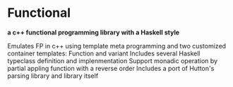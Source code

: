 # Functional
__a c++ functional programming library with a Haskell style__

Emulates FP in c++ using template meta programming and two customized container templates: Function and variant
Includes several Haskell typeclass definition and implenmentation
Support monadic operation by partial appling function with a reverse order
Includes a port of Hutton's parsing library and library itself
